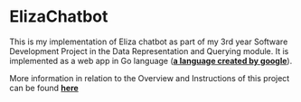 # ElizaChatbot
This is my implementation of Eliza chatbot as part of my 3rd year Software Development Project in the Data Representation and Querying module. It is implemented as a web app in Go language (**[a language created by google](https://en.wikipedia.org/wiki/Go_(programming_language))**).

More information in relation to the Overview and Instructions of this project can be found **[here](https://data-representation.github.io/problems/project.html)**





